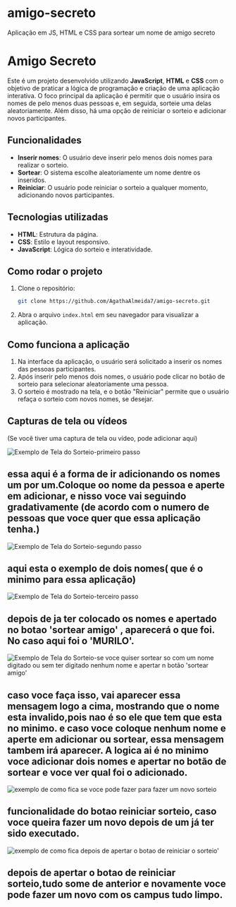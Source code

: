 # amigo-secreto
Aplicação em JS, HTML e CSS para sortear um nome de amigo secreto

# Amigo Secreto

Este é um projeto desenvolvido utilizando **JavaScript**, **HTML** e **CSS** com o objetivo de praticar a lógica de programação e criação de uma aplicação interativa. O foco principal da aplicação é permitir que o usuário insira os nomes de pelo menos duas pessoas e, em seguida, sorteie uma delas aleatoriamente. Além disso, há uma opção de reiniciar o sorteio e adicionar novos participantes.

## Funcionalidades

- **Inserir nomes**: O usuário deve inserir pelo menos dois nomes para realizar o sorteio.
- **Sortear**: O sistema escolhe aleatoriamente um nome dentre os inseridos.
- **Reiniciar**: O usuário pode reiniciar o sorteio a qualquer momento, adicionando novos participantes.

## Tecnologias utilizadas

- **HTML**: Estrutura da página.
- **CSS**: Estilo e layout responsivo.
- **JavaScript**: Lógica do sorteio e interatividade.

## Como rodar o projeto

1. Clone o repositório:

    ```bash
    git clone https://github.com/AgathaAlmeida7/amigo-secreto.git
    ```

2. Abra o arquivo `index.html` em seu navegador para visualizar a aplicação.

## Como funciona a aplicação

1. Na interface da aplicação, o usuário será solicitado a inserir os nomes das pessoas participantes.
2. Após inserir pelo menos dois nomes, o usuário pode clicar no botão de sorteio para selecionar aleatoriamente uma pessoa.
3. O sorteio é mostrado na tela, e o botão "Reiniciar" permite que o usuário refaça o sorteio com novos nomes, se desejar.

## Capturas de tela ou vídeos

(Se você tiver uma captura de tela ou vídeo, pode adicionar aqui)

![Exemplo de Tela do Sorteio-primeiro passo](imagens%20para%20readme/tela01.jpg)
## essa  aqui é a forma de ir  adicionando os nomes um por um.Coloque oo nome da pessoa e aperte em adicionar, e nisso voce vai seguindo gradativamente (de acordo com o numero de pessoas que voce quer que essa aplicação tenha.)

![Exemplo de Tela do Sorteio-segundo passo](imagens%20para%20readme/tela02.jpg)
## aqui esta o exemplo de dois nomes( que é o minimo para essa aplicação)

![Exemplo de Tela do Sorteio-terceiro passo](imagens%20para%20readme/tela04.jpg)
## depois de ja ter colocado os nomes e apertado no botao 'sortear amigo' , aparecerá o que foi. No caso aqui foi o 'MURILO'. 

![Exemplo de Tela do Sorteio-se voce quiser sortear so com um nome digitado ou sem ter digitado nenhum nome e apertar n botão 'sortear amigo'](imagens%20para%20readme/tela05.jpg)

## caso voce faça isso, vai aparecer essa mensagem logo a cima, mostrando que o nome esta invalido,pois nao é so ele que tem que esta no minimo. e caso voce coloque nenhum nome e aperte em adicionar ou sortear, essa mensagem tambem irá aparecer. A logica ai é no minimo voce adicionar dois nomes  e apertar no botão de sortear e voce ver qual  foi o adicionado. 


![exemplo de como fica se voce pode  fazer  para fazer um novo sorteio](imagens%20para%20readme/tela%20%207.jpg)
## funcionalidade do botao reiniciar sorteio, caso voce queira fazer um novo depois de um já ter sido executado.

![exemplo de como fica depois de apertar o botao de reiniciar o sorteio'](imagens%20para%20readme/tela%208.jpg)
## depois de apertar o botao de reiniciar sorteio,tudo some de anterior e novamente voce pode fazer um novo com os campus tudo limpo.